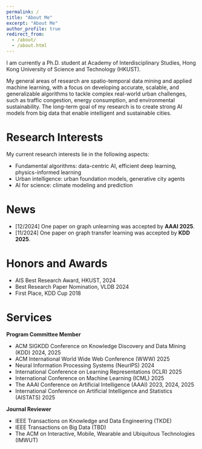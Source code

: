 ```yaml
---
permalink: /
title: "About Me"
excerpt: "About Me"
author_profile: true
redirect_from:
  - /about/
  - /about.html
---
```


I am currently a Ph.D. student at Academy of Interdisciplinary Studies, Hong Kong University of Science and Technology (HKUST).

My general areas of research are spatio-temporal data mining and applied machine learning, with a focus on developing accurate, scalable, and generalizable algorithms to tackle complex real-world urban challenges, such as traffic congestion, energy consumption, and environmental sustainability. The long-term goal of my research is to create strong AI models from big data that enable intelligent and sustainable cities.

# Research Interests
My current research interests lie in the following aspects:
* Fundamental algorithms: data-centric AI, efficient deep learning, physics-informed learning
* Urban intelligence: urban foundation models, generative city agents
* AI for science: climate modeling and prediction

# News

- \[12/2024\] One paper on graph unlearning was accepted by **AAAI 2025**.
- \[11/2024\] One paper on graph transfer learning was accepted by **KDD 2025**.

# Honors and Awards
* AIS Best Research Award, HKUST, 2024
* Best Research Paper Nomination, VLDB 2024
* First Place, KDD Cup 2018

# Services
**Program Committee Member**
* ACM SIGKDD Conference on Knowledge Discovery and Data Mining (KDD) 2024, 2025
* ACM International World Wide Web Conference (WWW) 2025
* Neural Information Processing Systems (NeurIPS) 2024
* International Conference on Learning Representations (ICLR) 2025
* International Conference on Machine Learning (ICML) 2025
* The AAAI Conference on Artificial Intelligence (AAAI) 2023, 2024, 2025
* International Conference on Artificial Intelligence and Statistics (AISTATS) 2025

**Journal Reviewer**
* IEEE Transactions on Knowledge and Data Engineering (TKDE)
* IEEE Transactions on Big Data (TBD)
* The ACM on Interactive, Mobile, Wearable and Ubiquitous Technologies (IMWUT)
